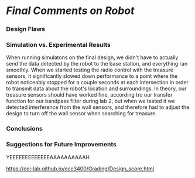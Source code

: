 # __*Final Comments on Robot*__

### Design Flaws

### Simulation vs. Experimental Results
  When running simulatons on the final design, we didn't have to actually send the data detected by the robot to the base station, and everything ran smoothly. When we started testing the radio control with the treasure sensors, it significantly slowed down performance to a point where the robot noticeably stopped for a couple seconds at each intersection in order to transmit data about the robot's location and surroundings.
  In theory, our treasure sensors should have worked fine, according tro our transfer function for our bandpass filter during lab 2, but when we tested it we detected interference from the wall sensors, and therefore had to adjust the design to turn off the wall sensor when searching for treasure.

### Conclusions

### Suggestions for Future Improvements

YEEEEEEEEEEEEEAAAAAAAAAAH

https://cei-lab.github.io/ece3400/Grading/Design_score.html

